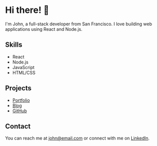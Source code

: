 # Hi there! 👋

I'm John, a full-stack developer from San Francisco. I love building web applications using React and Node.js.

## Skills

- React
- Node.js
- JavaScript
- HTML/CSS

## Projects

- [Portfolio](https://johnportfolio.com)
- [Blog](https://johnblog.com)
- [GitHub](https://github.com/john)

## Contact

You can reach me at john@email.com or connect with me on [LinkedIn](https://www.linkedin.com/in/john/).
